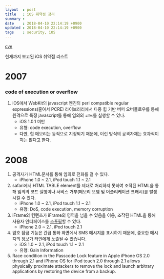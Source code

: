 ```yaml
---
layout  : post
title   : iOS 취약점 정리
summary : 
date    : 2018-04-10 22:14:19 +0900
updated : 2018-04-10 22:14:19 +0900
tags    : security, iOS
---
```


[cve](https://www.cvedetails.com/product/15556/Apple-Iphone-Os.html?vendor_id=49 )

현재까지 보고된 iOS 취약점 리스트

# 2007
### code of execution or overflow

1. iOS에서 WebKit의 javascript 엔진의 perl compatible regular expressions(줄여서 PCRE) 라이브러리에서 다중 힙 기반 버퍼 오버플로우를 통해 원격으로 특정 javascript를 통해 임의의 코드를 실행할 수 있다.
	- iOS 1.0.1 미만
	- 유형: code execution, overflow
	- 다만, 힙 메모리는 동적으로 지정되기 때문에, 이런 방식의 공격자체는 효과적이지는 않다고 한다.

# 2008

1. 공격자가 HTML문서를 통해 임의로 전화를 걸 수 있다.
	- iPhone 1.0 ~ 2.1, iPod touch 1.1 ~ 2.1
2. safari에서 HTML TABLE element를 제대로 처리하지 못하여 조작된 HTML을 통해 임의의 코드 실행이나 서비스 거부(메모리 오염 및 어플리케이션 크래시)를 발생시킬 수 있다.
	- iPhone 1.0 ~ 2.1, iPod touch 1.1 ~ 2.1
	- 유형: DoS, code execution, memory corruption
3. iFrame의 컨텐츠가 iFrame의 영역을 넘을 수 있음을 이용, 조작된 HTML을 통해 사용자 인터페이스를 [스푸핑](https://ko.wikipedia.org/wiki/스푸핑)할 수 있다.
	- iPhone 2.0 ~ 2.1, iPod touch 2.1
4. 암호 잠금 기능은 긴급 통화 화면에서 SMS 메시지를 표시하기 때문에, 중요한 메시지의 정보가 타인에게 노출될 수 있습니다.
	- iOS 1.0 ~ 2.1, iPod touch 1.1 ~ 2.1
	- 유형: Gain Information
5. Race condition in the Passcode Lock feature in Apple iPhone OS 2.0 through 2.1 and iPhone OS for iPod touch 2.0 through 2.1 allows physically proximate attackers to remove the lock and launch arbitrary applications by restoring the device from a backup.
